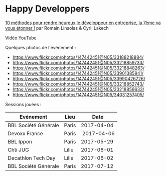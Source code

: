 # Happy Developpers

[10 méthodes pour rendre heureux le développeur en entreprise, la 7ème va vous étonner !](https://linsolas.github.io/devoxx-france-2017/index.html) par Romain Linsolas & Cyril Lakech

[Vidéo YouTube](https://www.youtube.com/watch?v=KH40vSYLENA)

Quelques photos de l'événement :

* https://www.flickr.com/photos/147442451@N05/33188218884/
* https://www.flickr.com/photos/147442451@N05/33218859733/
* https://www.flickr.com/photos/147442451@N05/33218848263/
* https://www.flickr.com/photos/147442451@N05/33901385941/
* https://www.flickr.com/photos/147442451@N05/33990426726/
* https://www.flickr.com/photos/147442451@N05/33218852743/
* https://www.flickr.com/photos/147442451@N05/33218856633/
* https://www.flickr.com/photos/147442451@N05/34031257405/


Sessions jouées :

Evénement            | Lieu  | Date
---------------------|-------|------------
BBL Société Générale | Paris | 2017-04-04
Devoxx France        | Paris | 2017-04-06
BBL Ippon            | Paris | 2017-05-29
Chti JUG             | Lille | 2017-06-01
Decathlon Tech Day   | Lille | 2017-06-02
BBL Société Générale | Paris | 2017-07-12
